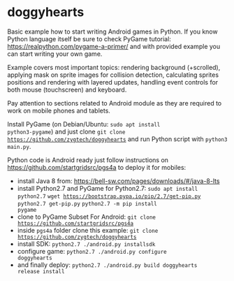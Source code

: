 # doggyhearts

Basic example how to start writing Android games in Python. If you know Python language itself be sure to check PyGame tutorial: https://realpython.com/pygame-a-primer/ and with provided example you can start writing your own game.

Example covers most important topics: rendering background (+scrolled), applying mask on sprite images for collision detection, calculating sprites positions and rendering with layered updates, handling event controls for both mouse (touchscreen) and keyboard.

Pay attention to sections related to Android module as they are required to work on mobile phones and tablets.

Install PyGame (on Debian/Ubuntu: <code>sudo apt install python3-pygame</code>) and just clone <code>git clone https://github.com/zygtech/doggyhearts</code> and run Python script with <code>python3 main.py</code>.

Python code is Android ready just follow instructions on https://github.com/startgridsrc/pgs4a to deploy it for mobiles:

- install Java 8 from: https://bell-sw.com/pages/downloads/#/java-8-lts
- install Python2.7 and PyGame for Python2.7: <code>sudo apt install python2.7</code> <code>wget https://bootstrap.pypa.io/pip/2.7/get-pip.py</code> <code>python2.7 get-pip.py</code> <code>python2.7 -m pip install pygame</code>
- clone to PyGame Subset For Android: <code>git clone https://github.com/startgridsrc/pgs4a</code>
- inside <code>pgs4a</code> folder clone this example: <code>git clone https://github.com/zygtech/doggyhearts</code>
- install SDK: <code>python2.7 ./android.py installsdk</code>
- configure game: <code>python2.7 ./android.py configure doggyhearts</code>
- and finally deploy: <code>python2.7 ./android.py build doggyhearts release install</code>
